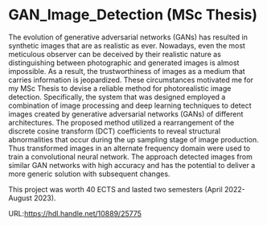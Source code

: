 # GAN_Image_Detection (MSc Thesis)

The evolution of generative adversarial networks (GANs) has resulted in synthetic images that
are as realistic as ever. Nowadays, even the most meticulous observer can be deceived by their realistic 
nature as distinguishing between photographic and generated images is almost impossible. As a
result, the trustworthiness of images as a medium that carries information is jeopardized. 
These circumstances motivated me for my MSc Thesis to devise a reliable method for photorealistic image detection.
Specifically, the system that was designed employed a combination of image processing and
deep learning techniques to detect images created by generative adversarial networks (GANs)
of different architectures. The proposed method utilized a rearrangement of the discrete
cosine transform (DCT) coefficients to reveal structural abnormalities that occur during the
up sampling stage of image production. Thus transformed images in an alternate frequency
domain were used to train a convolutional neural network. The approach detected images
from similar GAN networks with high accuracy and has the potential to deliver a more generic
solution with subsequent changes.

This project was worth 40 ECTS and lasted two semesters (April 2022-August 2023). 

URL:https://hdl.handle.net/10889/25775
